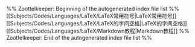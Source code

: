 %% Zoottelkeeper: Beginning of the autogenerated index file list  %%
 [[Subjects/Codes/Languages/LaTeX/LaTeX常用符号|LaTeX常用符号]]
 [[Subjects/Codes/Languages/LaTeX/LaTeX的字间空格|LaTeX的字间空格]]
 [[Subjects/Codes/Languages/LaTeX/Markdown教程|Markdown教程]]
%% Zoottelkeeper: End of the autogenerated index file list  %%
